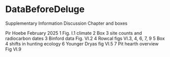 # DataBeforeDeluge
Supplementary Information Discussion Chapter and boxes

Pir Hoebe February 2025
1 Fig. I.1 climate
2 Box 3 site counts and radiocarbon dates
3 Binford data Fig. VI.2
4 Rowcal figs VI.3, 4, 6, 7, 9
5 Box 4 shifts in hunting ecology
6 Younger Dryas fig VI.5
7 Pit hearth overview Fig VI.9
